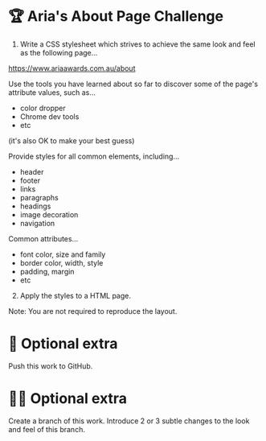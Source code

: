 # 🏆 Aria's About Page Challenge

1. Write a CSS stylesheet which strives to achieve the same look and feel as the following page...

https://www.ariaawards.com.au/about

Use the tools you have learned about so far to discover some of the page's attribute values, such as...

* color dropper
* Chrome dev tools
* etc

(it's also OK to make your best guess)

Provide styles for all common elements, including...

* header
* footer
* links
* paragraphs
* headings
* image decoration
* navigation

Common attributes...

* font color, size and family
* border color, width, style
* padding, margin
* etc

2. Apply the styles to a HTML page.

Note: You are not required to reproduce the layout.

# 🌱 Optional extra

Push this work to GitHub.

# 🌱🌱 Optional extra

Create a branch of this work. Introduce 2 or 3 subtle changes to the look and feel of this branch.